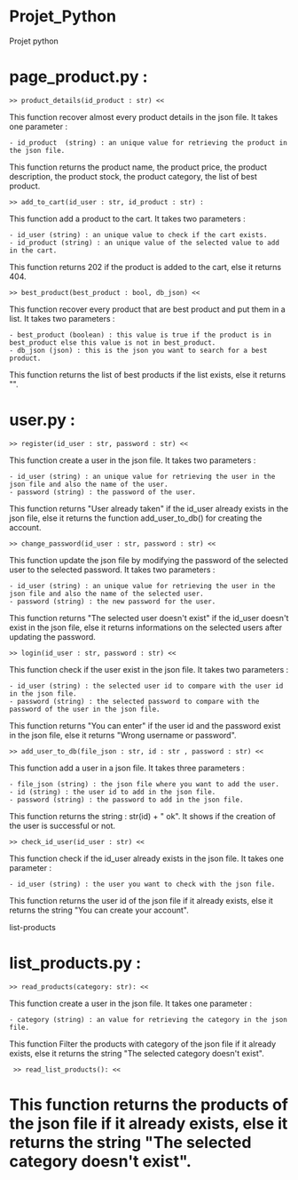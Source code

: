 # Projet_Python
Projet python

# page_product.py : 


    >> product_details(id_product : str) <<

This function recover almost every product details in the json file. It takes one parameter : 

    - id_product  (string) : an unique value for retrieving the product in the json file.

This function returns the product name, the product price, the product description, the product stock, the product category, the list of best product.

    >> add_to_cart(id_user : str, id_product : str) :

This function add a product to the cart. It takes two parameters :

    - id_user (string) : an unique value to check if the cart exists.
    - id_product (string) : an unique value of the selected value to add in the cart.

This function returns 202 if the product is added to the cart, else it returns 404.

    >> best_product(best_product : bool, db_json) <<

This function recover every product that are best product and put them in a list. It takes two parameters : 

    - best_product (boolean) : this value is true if the product is in best_product else this value is not in best_product.
    - db_json (json) : this is the json you want to search for a best product.

This function returns the list of best products if the list exists, else it returns "".

# user.py : 


    >> register(id_user : str, password : str) <<

This function create a user in the json file. It takes two parameters : 

    - id_user (string) : an unique value for retrieving the user in the json file and also the name of the user.
    - password (string) : the password of the user.

This function returns "User already taken" if the id_user already exists in the json file, else it returns the function add_user_to_db() for creating the account.

    >> change_password(id_user : str, password : str) <<

This function update the json file by modifying the password of the selected user to the selected password. It takes two parameters :

    - id_user (string) : an unique value for retrieving the user in the json file and also the name of the selected user.
    - password (string) : the new password for the user.

This function returns "The selected user doesn't exist" if the id_user doesn't exist in the json file, else it returns informations on the selected users after updating the password.

    >> login(id_user : str, password : str) <<

This function check if the user exist in the json file. It takes two parameters :

    - id_user (string) : the selected user id to compare with the user id in the json file.
    - password (string) : the selected password to compare with the password of the user in the json file.

This function returns "You can enter" if the user id and the password exist in the json file, else it returns "Wrong username or password".

    >> add_user_to_db(file_json : str, id : str , password : str) <<

This function add a user in a json file. It takes three parameters :

    - file_json (string) : the json file where you want to add the user.
    - id (string) : the user id to add in the json file.
    - password (string) : the password to add in the json file.

This function returns the string : str(id) + " ok". It shows if the creation of the user is successful or not.

    >> check_id_user(id_user : str) <<

This function check if the id_user already exists in the json file. It takes one parameter : 

    - id_user (string) : the user you want to check with the json file.

This function returns the user id of the json file if it already exists, else it returns the string "You can create your account".

list-products
# list_products.py : 


    >> read_products(category: str): <<
 
This function create a user in the json file. It takes one parameter : 

    - category (string) : an value for retrieving the category in the json file.

This function Filter the products with category of the json file if it already exists, else it returns the string "The selected category doesn't exist".

     >> read_list_products(): <<

This function returns the products of the json file if it already exists, else it returns the string "The selected category doesn't exist".
=======

